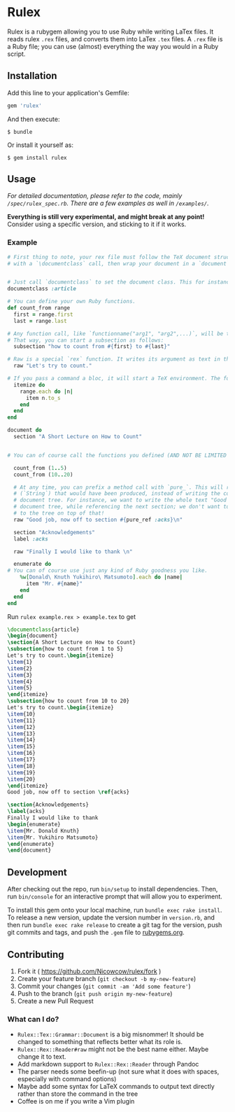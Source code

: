 # Rulex

Rulex is a rubygem allowing you to use Ruby while writing LaTex files. It reads rulex `.rex` files, and converts them into LaTex `.tex` files. A `.rex` file is a Ruby file; you can use (almost) everything the way you would in a Ruby script. 

## Installation

Add this line to your application's Gemfile:

```ruby
gem 'rulex'
```

And then execute:

    $ bundle

Or install it yourself as:

    $ gem install rulex

## Usage

*For detailed documentation, please refer to the code, mainly `/spec/rulex_spec.rb`. There are a few examples as well in `/examples/`.*

**Everything is still very experimental, and might break at any point!** Consider using a specific version, and sticking to it if it works.



### Example 

```ruby
# First thing to note, your rex file must follow the TeX document structure. You will start
# with a `\documentclass` call, then wrap your document in a `document` environment by calling `\begin{document}` and `\end{document}`. The only difference here is that most of this process is wrapped in Ruby.


# Just call `documentclass` to set the document class. This for instance will be translated to `\documentclass{article}`.
documentclass :article 

# You can define your own Ruby functions.
def count_from range
  first = range.first
  last = range.last

# Any function call, like `functionname("arg1", "arg2",...)`, will be translated to `\functionname{arg1}{arg2}{...}`. 
# That way, you can start a subsection as follows:
  subsection "how to count from #{first} to #{last}"

# Raw is a special `rex` function. It writes its argument as text in the rex tree (and subsequently in the TeX file) without parsing it. Note that the fact that it is not writing a `\raw` function is exceptional, because `raw` is a `rex` reserved function name. To use `raw` like you would use `subsection` call `tex_command :raw`.
  raw "Let's try to count."

# If you pass a command a bloc, it will start a TeX environment. The following `itemize do ... end` is equivalent to `\begin{itemize} ... \end{itemize}`.
  itemize do
    range.each do |n|
      item n.to_s
    end
  end
end

document do
  section "A Short Lecture on How to Count"


# You can of course call the functions you defined (AND NOT BE LIMITED TO 9 ******* ARGUMENTS)

  count_from (1..5)
  count_from (10..20)

  # At any time, you can prefix a method call with `pure_`. This will return the LaTeX text
  # (`String`) that would have been produced, instead of writing the command to the
  # document tree. For instance, we want to write the whole text "Good job, ... " to the
  # document tree, while referencing the next section; we don't want to write the reference
  # to the tree on top of that!
  raw "Good job, now off to section #{pure_ref :acks}\n" 

  section "Acknowledgements"
  label :acks

  raw "Finally I would like to thank \n"

  enumerate do
# You can of course use just any kind of Ruby goodness you like.
    %w[Donald\ Knuth Yukihiro\ Matsumoto].each do |name|
      item "Mr. #{name}"
    end
  end
end
```

Run `rulex example.rex > example.tex` to get

```latex
\documentclass{article}
\begin{document}
\section{A Short Lecture on How to Count}
\subsection{how to count from 1 to 5}
Let's try to count.\begin{itemize}
\item{1}
\item{2}
\item{3}
\item{4}
\item{5}
\end{itemize}
\subsection{how to count from 10 to 20}
Let's try to count.\begin{itemize}
\item{10}
\item{11}
\item{12}
\item{13}
\item{14}
\item{15}
\item{16}
\item{17}
\item{18}
\item{19}
\item{20}
\end{itemize}
Good job, now off to section \ref{acks}

\section{Acknowledgements}
\label{acks}
Finally I would like to thank 
\begin{enumerate}
\item{Mr. Donald Knuth}
\item{Mr. Yukihiro Matsumoto}
\end{enumerate}
\end{document}
```

## Development

After checking out the repo, run `bin/setup` to install dependencies. Then, run `bin/console` for an interactive prompt that will allow you to experiment.

To install this gem onto your local machine, run `bundle exec rake install`. To release a new version, update the version number in `version.rb`, and then run `bundle exec rake release` to create a git tag for the version, push git commits and tags, and push the `.gem` file to [rubygems.org](https://rubygems.org).

## Contributing

1. Fork it ( https://github.com/Nicowcow/rulex/fork )
2. Create your feature branch (`git checkout -b my-new-feature`)
3. Commit your changes (`git commit -am 'Add some feature'`)
4. Push to the branch (`git push origin my-new-feature`)
5. Create a new Pull Request


### What can I do?

* `Rulex::Tex::Grammar::Document` is a big misnommer! It should be changed to something that reflects better what its role is.
* `Rulex::Rex::Reader#raw` might not be the best name either. Maybe change it to text.
* Add markdown support to `Rulex::Rex::Reader` through Pandoc
* The parser needs some beefin-up (not sure what it does with spaces, especially with command options)
* Maybe add some syntax for LaTeX commands to output text directly rather than store the command in the tree
* Coffee is on me if you write a Vim plugin
